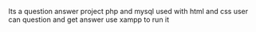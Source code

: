 Its a question answer project
php and mysql used with html and css
user can question and get answer
use xampp to run it 
